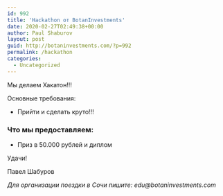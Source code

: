 ```yaml
---
id: 992
title: 'Hackathon от BotanInvestments'
date: 2020-02-27T02:49:38+00:00
author: Paul Shaburov
layout: post
guid: http://botaninvestments.com/?p=992
permalink: /hackathon
categories:
  - Uncategorized
---
```



Мы делаем Хакатон!!!

Основные требования:

* Прийти и сделать круто!!!

###  Что мы предоставляем:
* Приз в 50.000 рублей и диплом

Удачи!
  
Павел Шабуров

_Для организации поездки в Сочи пишите: edu@botaninvestments.com_
